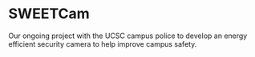 SWEETCam
========

Our ongoing project with the UCSC campus police to develop an energy efficient security camera to help improve campus safety.
